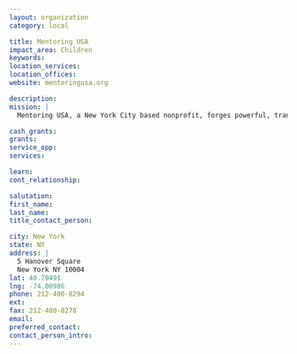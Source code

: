 ```yaml
---
layout: organization
category: local

title: Mentoring USA
impact_area: Children
keywords: 
location_services: 
location_offices: 
website: mentoringusa.org

description: 
mission: |
  Mentoring USA, a New York City based nonprofit, forges powerful, transformative connections for young people through the advocacy and involvement of mentors. Using a one-to-one site-based model, our trained mentors inspire by example and model positive life choices.

cash_grants: 
grants: 
service_opp: 
services: 

learn: 
cont_relationship: 

salutation: 
first_name: 
last_name: 
title_contact_person: 

city: New York
state: NY
address: |
  5 Hanover Square  
  New York NY 10004
lat: 40.70491
lng: -74.00986
phone: 212-400-8294
ext: 
fax: 212-400-8278
email: 
preferred_contact: 
contact_person_intro: 
---
```


